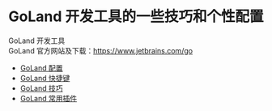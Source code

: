 # GoLand 开发工具的一些技巧和个性配置

GoLand 开发工具  
GoLand 官方网站及下载：<https://www.jetbrains.com/go>  

- [GoLand 配置](Config.md)
- [GoLand 快捷键](Shortcut.md)
- [GoLand 技巧](Skill.md)
- [GoLand 常用插件](Plugin.md)

